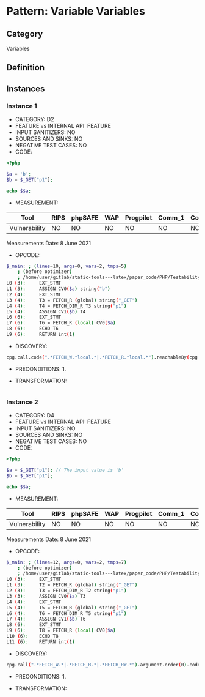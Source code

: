 # Pattern: Variable Variables

## Category

Variables

## Definition

## Instances

### Instance 1

- CATEGORY: D2
- FEATURE vs INTERNAL API: FEATURE
- INPUT SANITIZERS:  NO
- SOURCES AND SINKS: NO 
- NEGATIVE TEST CASES: NO
- CODE:

```php
<?php

$a = 'b';
$b = $_GET["p1"];

echo $$a;
```

- MEASUREMENT:

| Tool          | RIPS | phpSAFE | WAP  | Progpilot | Comm_1 | Comm_2 | Correct |
| ------------- | ---- | ------- | ---- | --------- | ------- | --------- | ------- |
| Vulnerability | NO   | NO      | NO   | NO        | NO      | NO        | YES     |
Measurements Date: 8 June 2021

- OPCODE:

```bash
$_main: ; (lines=10, args=0, vars=2, tmps=5)
    ; (before optimizer)
    ; /home/user/gitlab/static-tools---latex/paper_code/PHP/Testability_Patterns/2_variable_variables/first_ex/first_ex.php:1-6
L0 (3):     EXT_STMT
L1 (3):     ASSIGN CV0($a) string("b")
L2 (4):     EXT_STMT
L3 (4):     T3 = FETCH_R (global) string("_GET")
L4 (4):     T4 = FETCH_DIM_R T3 string("p1")
L5 (4):     ASSIGN CV1($b) T4
L6 (6):     EXT_STMT
L7 (6):     T6 = FETCH_R (local) CV0($a)
L8 (6):     ECHO T6
L9 (6):     RETURN int(1)
```

- DISCOVERY:

```bash
cpg.call.code(".*FETCH_W.*local.*|.*FETCH_R.*local.*").reachableBy(cpg.call.code(".*ASSIGN.*string.*")).size
```

- PRECONDITIONS:
   1.

- TRANSFORMATION: 

```

```

### Instance 2

- CATEGORY: D4
- FEATURE vs INTERNAL API: FEATURE
- INPUT SANITIZERS:  NO
- SOURCES AND SINKS: NO 
- NEGATIVE TEST CASES: NO
- CODE:

```php
<?php

$a = $_GET["p1"]; // The input value is 'b'
$b = $_GET["p1"];

echo $$a;
```

- MEASUREMENT:

| Tool          | RIPS | phpSAFE | WAP  | Progpilot | Comm_1 | Comm_2 | Correct |
| ------------- | ---- | ------- | ---- | --------- | ------- | --------- | ------- |
| Vulnerability | NO   | NO     | NO  | NO        | NO     | NO        | YES     |
Measurements Date: 8 June 2021

- OPCODE:

```bash
$_main: ; (lines=12, args=0, vars=2, tmps=7)
    ; (before optimizer)
    ; /home/user/gitlab/static-tools---latex/paper_code/PHP/Testability_Patterns/2_variable_variables/second_ex/second_ex.php:1-6
L0 (3):     EXT_STMT
L1 (3):     T2 = FETCH_R (global) string("_GET")
L2 (3):     T3 = FETCH_DIM_R T2 string("p1")
L3 (3):     ASSIGN CV0($a) T3
L4 (4):     EXT_STMT
L5 (4):     T5 = FETCH_R (global) string("_GET")
L6 (4):     T6 = FETCH_DIM_R T5 string("p1")
L7 (4):     ASSIGN CV1($b) T6
L8 (6):     EXT_STMT
L9 (6):     T8 = FETCH_R (local) CV0($a)
L10 (6):    ECHO T8
L11 (6):    RETURN int(1)
```

- DISCOVERY:

```bash
cpg.call(".*FETCH_W.*|.*FETCH_R.*|.*FETCH_RW.*").argument.order(0).code("local").size
```

- PRECONDITIONS:
  1.

- TRANSFORMATION: 

```

```